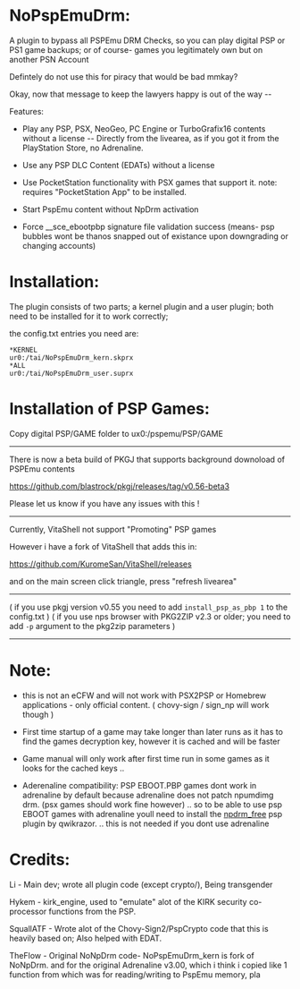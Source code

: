 # NoPspEmuDrm:

A plugin to bypass all PSPEmu DRM Checks,
so you can play digital PSP or PS1 game backups; or of course- games you legitimately own but on another PSN Account

Defintely do not use this for piracy that would be bad mmkay?

Okay, now that message to keep the lawyers happy is out of the way --

Features: 

- Play any PSP, PSX, NeoGeo, PC Engine or TurboGrafix16 contents without a license
-- Directly from the livearea, as if you got it from the PlayStation Store, no Adrenaline.

- Use any PSP DLC Content (EDATs) without a license

- Use PocketStation functionality with PSX games that support it.
  note: requires "PocketStation App" to be installed.

- Start PspEmu content without NpDrm activation

- Force \_\_sce\_ebootpbp signature file validation success (means- psp bubbles wont be thanos snapped out of existance upon downgrading or changing accounts)
  
# Installation:
The plugin consists of two parts; a kernel plugin and a user plugin;
both need to be installed for it to work correctly;

the config.txt entries you need are:

```
*KERNEL
ur0:/tai/NoPspEmuDrm_kern.skprx
*ALL
ur0:/tai/NoPspEmuDrm_user.suprx
```

# Installation of PSP Games:
Copy digital PSP/GAME folder to ux0:/pspemu/PSP/GAME

----

There is now a beta build of PKGJ that supports background downoload of PSPEmu contents 

https://github.com/blastrock/pkgj/releases/tag/v0.56-beta3

Please let us know if you have any issues with this !

----

Currently, VitaShell not support "Promoting" PSP games

However i have a fork of VitaShell that adds this in:

https://github.com/KuromeSan/VitaShell/releases

and on the main screen click triangle, press "refresh livearea"

----

( if you use pkgj version v0.55 you need to add `install_psp_as_pbp 1` to the config.txt )
( if you use nps browser with PKG2ZIP v2.3 or older; you need to add `-p` argument to the pkg2zip parameters )

----

# Note:
- this is not an eCFW and will not work with PSX2PSP or Homebrew applications - only official content. ( chovy-sign / sign_np will work though )

- First time startup of a game may take longer than later runs as it has to find the games decryption key, however it is cached and will be faster

- Game manual will only work after first time run in some games as it looks for the cached keys ..

- Aderenaline compatibility: 
PSP EBOOT.PBP games dont work in adrenaline by default because adrenaline does not patch npumdimg drm. (psx games should work fine however)
..
so to be able to use psp EBOOT games with adrenaline youll need to install the [npdrm_free](https://github.com/qwikrazor87/npdrm_free) psp plugin by qwikrazor.
..
this is not needed if you dont use adrenaline

# Credits:

Li         - Main dev; wrote all plugin code (except crypto/), Being transgender

Hykem      - kirk_engine, used to "emulate" alot of the KIRK security co-processor functions from the PSP.

SquallATF  - Wrote alot of the Chovy-Sign2/PspCrypto code that this is heavily based on; Also helped with EDAT. 

TheFlow    - Original NoNpDrm code- NoPspEmuDrm_kern is fork of NoNpDrm.
             and for the original Adrenaline v3.00, which i think i copied like 1 function from
			 which was for reading/writing to PspEmu memory,
 pla
